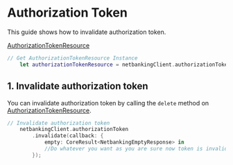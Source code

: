 # Authorization Token

This guide shows how to invalidate authorization token.

[AuthorizationTokenResource](../CSNetbankingSDK/AuthorizationTokenResource.swift)

```swift
// Get AuthorizationTokenResource Instance
    let authorizationTokenResource = netbankingClient.authorizationToken
```

## 1\. Invalidate authorization token

You can invalidate authorization token by calling the `delete` method on [AuthorizationTokenResource](../CSNetbankingSDK/AuthorizationTokenResource.swift).

```swift
// Invalidate authorization token
    netbankingClient.authorizationToken
        .invalidate(callback: {
            empty: CoreResult<NetbankingEmptyResponse> in
            //Do whatever you want as you are sure now token is invalidated
        });
```
